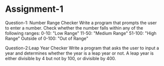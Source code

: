 # Assignment-1

Question-1: Number Range Checker 
Write a program that prompts the user to enter a number. Check whether the number falls within any of the following ranges:
0-10: "Low Range"
11-50: "Medium Range"
51-100: "High Range"
Outside of 0-100: "Out of Range"

Question-2:Leap Year Checker 
Write a program that asks the user to input a year and determines whether the year is a leap year or not. A leap year is either divisible by 4 but not by 100, or divisible by 400.
